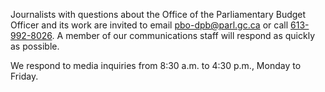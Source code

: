 Journalists with questions about the Office of the Parliamentary Budget Officer and its work are invited to email [pbo-dpb@parl.gc.ca](mailto:pbo-dpb@parl.gc.ca) or call [613-992-8026](+16139928026). A member of our communications staff will respond as quickly as possible.

We respond to media inquiries from 8:30 a.m. to 4:30 p.m., Monday to Friday.

